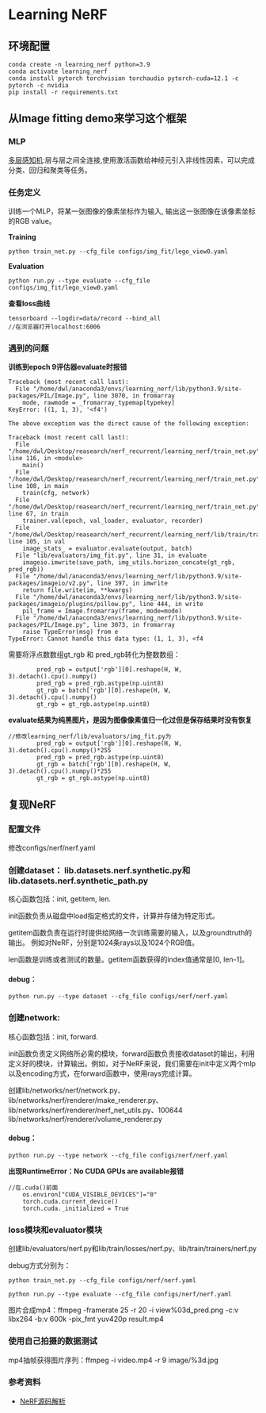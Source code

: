 # Learning NeRF
## 环境配置
```
conda create -n learning_nerf python=3.9
conda activate learning_nerf
conda install pytorch torchvision torchaudio pytorch-cuda=12.1 -c pytorch -c nvidia
pip install -r requirements.txt
```
## 从Image fitting demo来学习这个框架
### MLP
[多层感知机](https://blog.csdn.net/JasonH2021/article/details/131021534):层与层之间全连接,使用激活函数给神经元引入非线性因素，可以完成分类、回归和聚类等任务。
### 任务定义
训练一个MLP，将某一张图像的像素坐标作为输入, 输出这一张图像在该像素坐标的RGB value。
 
**Training**

```
python train_net.py --cfg_file configs/img_fit/lego_view0.yaml
```

**Evaluation**

```
python run.py --type evaluate --cfg_file configs/img_fit/lego_view0.yaml
```

**查看loss曲线**

```
tensorboard --logdir=data/record --bind_all
//在浏览器打开localhost:6006
```
### 遇到的问题
**训练到epoch 9评估器evaluate时报错**
```
Traceback (most recent call last):
  File "/home/dwl/anaconda3/envs/learning_nerf/lib/python3.9/site-packages/PIL/Image.py", line 3070, in fromarray
    mode, rawmode = _fromarray_typemap[typekey]
KeyError: ((1, 1, 3), '<f4')

The above exception was the direct cause of the following exception:

Traceback (most recent call last):
  File "/home/dwl/Desktop/reasearch/nerf_recurrent/learning_nerf/train_net.py", line 116, in <module>
    main()
  File "/home/dwl/Desktop/reasearch/nerf_recurrent/learning_nerf/train_net.py", line 108, in main
    train(cfg, network)
  File "/home/dwl/Desktop/reasearch/nerf_recurrent/learning_nerf/train_net.py", line 67, in train
    trainer.val(epoch, val_loader, evaluator, recorder)
  File "/home/dwl/Desktop/reasearch/nerf_recurrent/learning_nerf/lib/train/trainers/trainer.py", line 105, in val
    image_stats_ = evaluator.evaluate(output, batch)
  File "lib/evaluators/img_fit.py", line 31, in evaluate
    imageio.imwrite(save_path, img_utils.horizon_concate(gt_rgb, pred_rgb))
  File "/home/dwl/anaconda3/envs/learning_nerf/lib/python3.9/site-packages/imageio/v2.py", line 397, in imwrite
    return file.write(im, **kwargs)
  File "/home/dwl/anaconda3/envs/learning_nerf/lib/python3.9/site-packages/imageio/plugins/pillow.py", line 444, in write
    pil_frame = Image.fromarray(frame, mode=mode)
  File "/home/dwl/anaconda3/envs/learning_nerf/lib/python3.9/site-packages/PIL/Image.py", line 3073, in fromarray
    raise TypeError(msg) from e
TypeError: Cannot handle this data type: (1, 1, 3), <f4
```
需要将浮点数数组gt_rgb 和 pred_rgb转化为整数数组：
```
        pred_rgb = output['rgb'][0].reshape(H, W, 3).detach().cpu().numpy()
        pred_rgb = pred_rgb.astype(np.uint8)
        gt_rgb = batch['rgb'][0].reshape(H, W, 3).detach().cpu().numpy()
        gt_rgb = gt_rgb.astype(np.uint8)
```
**evaluate结果为纯黑图片，是因为图像像素值归一化过但是保存结果时没有恢复**
```
//修改learning_nerf/lib/evaluators/img_fit.py为
        pred_rgb = output['rgb'][0].reshape(H, W, 3).detach().cpu().numpy()*255
        pred_rgb = pred_rgb.astype(np.uint8)
        gt_rgb = batch['rgb'][0].reshape(H, W, 3).detach().cpu().numpy()*255
        gt_rgb = gt_rgb.astype(np.uint8)
```
## 复现NeRF
### 配置文件
修改configs/nerf/nerf.yaml
### 创建dataset： lib.datasets.nerf.synthetic.py和lib.datasets.nerf.synthetic_path.py

核心函数包括：init, getitem, len.

init函数负责从磁盘中load指定格式的文件，计算并存储为特定形式。

getitem函数负责在运行时提供给网络一次训练需要的输入，以及groundtruth的输出。
例如对NeRF，分别是1024条rays以及1024个RGB值。

len函数是训练或者测试的数量。getitem函数获得的index值通常是[0, len-1]。


#### debug：

```
python run.py --type dataset --cfg_file configs/nerf/nerf.yaml
```

### 创建network:

核心函数包括：init, forward.

init函数负责定义网络所必需的模块，forward函数负责接收dataset的输出，利用定义好的模块，计算输出。例如，对于NeRF来说，我们需要在init中定义两个mlp以及encoding方式，在forward函数中，使用rays完成计算。

创建lib/networks/nerf/network.py、lib/networks/nerf/renderer/make_renderer.py、lib/networks/nerf/renderer/nerf_net_utils.py、100644 lib/networks/nerf/renderer/volume_renderer.py

#### debug：

```
python run.py --type network --cfg_file configs/nerf/nerf.yaml
```
**出现RuntimeError：No CUDA GPUs are available报错**
```
//在.cuda()前面
    os.environ["CUDA_VISIBLE_DEVICES"]="0"
    torch.cuda.current_device()
    torch.cuda._initialized = True
```
### loss模块和evaluator模块

创建lib/evaluators/nerf.py和lib/train/losses/nerf.py、lib/train/trainers/nerf.py

debug方式分别为：

```
python train_net.py --cfg_file configs/nerf/nerf.yaml
```

```
python run.py --type evaluate --cfg_file configs/nerf/nerf.yaml
```

图片合成mp4：ffmpeg -framerate 25 -r 20 -i view%03d_pred.png -c:v libx264 -b:v 600k -pix_fmt yuv420p result.mp4
### 使用自己拍摄的数据测试
mp4抽帧获得图片序列：ffmpeg -i video.mp4 -r 9 image/%3d.jpg
### 参考资料
+ [NeRF源码解析](https://www.bilibili.com/video/BV1d841187tn/?share_source=copy_web&vd_source=82f2d2d3d2d3b3112e473c0a443cc278)